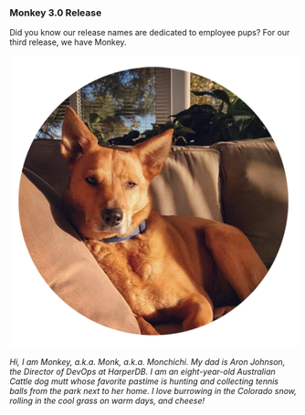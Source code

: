 ### Monkey 3.0 Release

Did you know our release names are dedicated to employee pups? For our third release, we have Monkey.

![](../../images/dogs/monkey.webp)

_Hi, I am Monkey, a.k.a. Monk, a.k.a. Monchichi. My dad is Aron Johnson, the Director of DevOps at HarperDB. I am an eight-year-old Australian Cattle dog mutt whose favorite pastime is hunting and collecting tennis balls from the park next to her home. I love burrowing in the Colorado snow, rolling in the cool grass on warm days, and cheese!_
